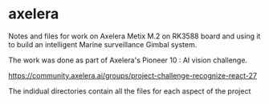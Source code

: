 # axelera
Notes and files for work on Axelera Metix M.2 on RK3588 board and using it to build an intelligent Marine surveillance Gimbal system.

The work was done as part of Axelera's Pioneer 10 : AI vision challenge.

https://community.axelera.ai/groups/project-challenge-recognize-react-27

The indidual directories contain all the files for each aspect of the project

